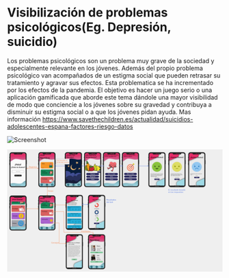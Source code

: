 # Visibilización de problemas psicológicos(Eg. Depresión, suicidio)

Los problemas psicológicos son un problema muy grave de la sociedad y especialmente relevante en los jóvenes. Además del propio problema psicológico van acompañados de un estigma social que pueden retrasar su tratamiento y agravar sus efectos. Esta problematica se ha incrementado por los efectos de la pandemia.
El objetivo es hacer un juego serio o una aplicación gamificada que aborde este tema dándole una mayor visibilidad de modo que conciencie a los jóvenes sobre su gravedad y contribuya a disminuir su estigma social o a que los jóvenes pidan ayuda.
Mas información https://www.savethechildren.es/actualidad/suicidios-adolescentes-espana-factores-riesgo-datos





![Screenshot](./screenshots/APP.png)

![Screenshot 2](./screenshots/structura%20FINAL.png)
